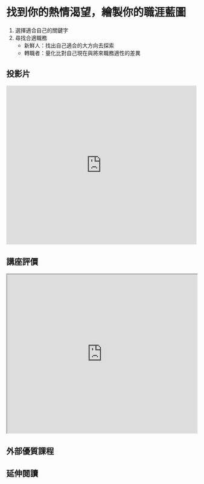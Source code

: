 # 找到你的熱情渴望，繪製你的職涯藍圖

1. 選擇適合自己的關鍵字
2. 尋找合適職務
   * 新鮮人：找出自己適合的大方向去探索
   * 轉職者：量化比對自己現在與將來職務適性的差異

<Holland></Holland>

## 投影片

<iframe src="https://docs.google.com/presentation/d/1LXJlqRZL6ICsTg8QUVA0pDMY9eH7gSUA4MLqgoScAHw/embed?start=false&loop=false&delayms=3000" frameborder="0" width="100%" height="420" allowfullscreen="true" mozallowfullscreen="true" webkitallowfullscreen="true"></iframe>

## 講座評價

<iframe src="https://docs.google.com/spreadsheets/d/1K083vkWl1wKAKkLOga1G0Qvazeyu7KM_VxbhdypPsEU/pubhtml?widget=true&amp;headers=false" width="100%" height="420"></iframe>

## 外部優質課程

<Courses :modelValue="courseItems"></Courses>

## 延伸閱讀

<Books :modelValue="bookItems"></Books>


<script setup lang="ts">
import Holland from '../components/holland/index.vue'
import Courses from '../components/courses.vue'
import Books from '../components/books.vue'

const courseItems = [
    {
        image: '/career/education.png',
        description: `人生設計心理諮商專業團隊成立於2010年，總部亞洲職業生涯發展中心位於香港，於北京、上海與成都設有分中心，由海內外一流心理、教育與商業諮詢碩博士組成。
結合臨床實務經驗與數據分析技術, 提供中英文專業心理諮商、情感與伴侶諮詢、職業生涯諮詢、企業內部訓練、線上/線下課程、學校生涯輔導、專業人員訓練…等服務，為來談者找理想的人生方向。`,
        name: '人生設計卡課程',
        url: 'https://www.accupass.com/organizer/detail/2003200357258690657700',
    },
]

const bookItems = [
    {
        id: '11100918401',
        name: 'MBTI，你的職業性格是什麼？：發現自己的優勢，規劃最適生涯',
        desc: `<p>解讀自己，接受自己，
找到最適合自己的生涯路！</p>

<p>全球500強HR都在用的MBTI分析系統，
是一種沒有任何偏見的工具，
能指引你妥善利用自己的性格優勢，
在職涯中找到最準確的角色，
真正享受每個階段的工作與人生。</p>
`,
    },
]
</script>